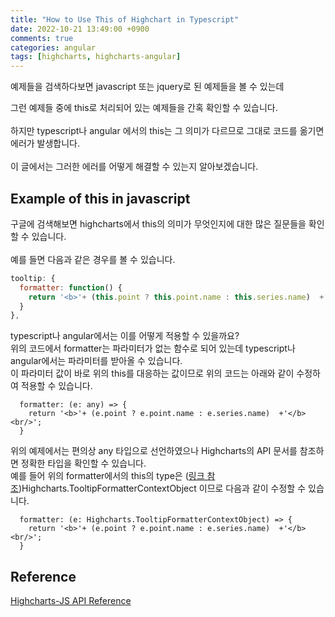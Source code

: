 ```yaml
---
title: "How to Use This of Highchart in Typescript"
date: 2022-10-21 13:49:00 +0900
comments: true
categories: angular
tags: [highcharts, highcharts-angular]
---
```


예제들을 검색하다보면 javascript 또는 jquery로 된 예제들을 볼 수 있는데<br/>

그런 예제들 중에 this로 처리되어 있는 예제들을 간혹 확인할 수 있습니다.<br/>
<br/>
하지만 typescript나 angular 에서의 this는 그 의미가 다르므로 그대로 코드를 옮기면 에러가 발생합니다.<br/>
<br/>
이 글에서는 그러한 에러를 어떻게 해결할 수 있는지 알아보겠습니다.<br/>

## Example of this in javascript

구글에 검색해보면 highcharts에서 this의 의미가 무엇인지에 대한 많은 질문들을 확인할 수 있습니다.<br/>
<br/>
예를 들면 다음과 같은 경우를 볼 수 있습니다.<br/>

```js
tooltip: {
  formatter: function() {
    return '<b>'+ (this.point ? this.point.name : this.series.name)  +'</b><br/>';
  }
},
```

typescript나 angular에서는 이를 어떻게 적용할 수 있을까요?<br/>
위의 코드에서 formatter는 파라미터가 없는 함수로 되어 있는데 typescript나 angular에서는 파라미터를 받아올 수 있습니다.<br/>
이 파라미터 값이 바로 위의 this를 대응하는 값이므로 위의 코드는 아래와 같이 수정하여 적용할 수 있습니다.<br/>

```tsx
  formatter: (e: any) => {
    return '<b>'+ (e.point ? e.point.name : e.series.name)  +'</b><br/>';
  }
```

위의 예제에서는 편의상 any 타입으로 선언하였으나 Highcharts의 API 문서를 참조하면 정확한 타입을 확인할 수 있습니다.<br/>
예를 들어 위의 formatter에서의 this의 type은 ([링크 참조](https://api.highcharts.com/class-reference/Highcharts#.TooltipFormatterCallbackFunction))Highcharts.TooltipFormatterContextObject 이므로 다음과 같이 수정할 수 있습니다.

```tsx
  formatter: (e: Highcharts.TooltipFormatterContextObject) => {
    return '<b>'+ (e.point ? e.point.name : e.series.name)  +'</b><br/>';
  }
```



## Reference
[Highcharts-JS API Reference](https://api.highcharts.com/highcharts/)
